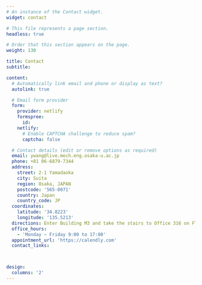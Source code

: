 ```yaml
---
# An instance of the Contact widget.
widget: contact

# This file represents a page section.
headless: true

# Order that this section appears on the page.
weight: 130

title: Contact
subtitle:

content:
  # Automatically link email and phone or display as text?
  autolink: true

  # Email form provider
  form:
    provider: netlify
    formspree:
      id:
    netlify:
      # Enable CAPTCHA challenge to reduce spam?
      captcha: false

  # Contact details (edit or remove options as required)
  email: ywang@live.mech.eng.osaka-u.ac.jp
  phone: +81 06-6879-7344
  address:
    street: 2-1 Yamadaoka
    city: Suita
    region: Osaka, JAPAN
    postcode: '565-0071'
    country: Japan
    country_code: JP
  coordinates:
    latitude: '34.8223'
    longitude: '135.5213'
  directions: Enter Building M3 and take the stairs to Office 316 on Floor 3
  office_hours:
    - 'Monday ~ Friday 9:00 to 17:00'
  appointment_url: 'https://calendly.com'
  contact_links:



design:
  columns: '2'
---
```

